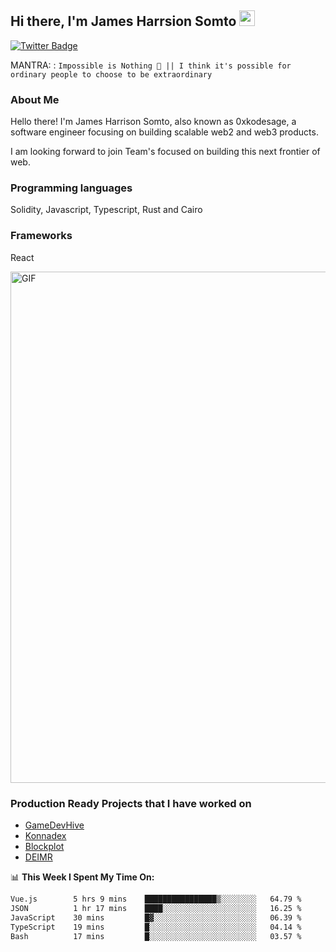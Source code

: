 ## Hi there, I'm James Harrsion Somto <img src="https://media.giphy.com/media/hvRJCLFzcasrR4ia7z/giphy.gif" width="25px">


[![Twitter Badge](https://img.shields.io/badge/-Twitter-00acee?style=flat-square&logo=Twitter&logoColor=white)](https://twitter.com/0xkodesage)


MANTRA: : `Impossible is Nothing 🚀 || I think it's possible for ordinary people to choose to be extraordinary`

### About Me

Hello there! I'm James Harrison Somto, also known as 0xkodesage, a software engineer focusing on building scalable web2 and web3 products.

I am looking forward to join Team's focused on building this next frontier of web.

### Programming languages
Solidity, Javascript, Typescript, Rust and Cairo

### Frameworks
React
 
 <img align="center" alt="GIF" src="https://github.com/Gapur/Gapur/blob/master/coding.gif?raw=true" width="818px" height="818px" />


### Production Ready Projects that I have worked on
  - [GameDevHive](https://www.gamedevshive.org/)
  - [Konnadex](https://www.konnadex.com/)
  - [Blockplot](https://www.blockplot.org/)
  - [DEIMR](https://deimr.com/)

📊 **This Week I Spent My Time On:**

<!--START_SECTION:waka-->

```txt
Vue.js        5 hrs 9 mins    ████████████████▒░░░░░░░░   64.79 %
JSON          1 hr 17 mins    ████░░░░░░░░░░░░░░░░░░░░░   16.25 %
JavaScript    30 mins         █▓░░░░░░░░░░░░░░░░░░░░░░░   06.39 %
TypeScript    19 mins         █░░░░░░░░░░░░░░░░░░░░░░░░   04.14 %
Bash          17 mins         █░░░░░░░░░░░░░░░░░░░░░░░░   03.57 %
```

<!--END_SECTION:waka-->
<br />
<br />
<br />






